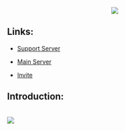 <center><img src="https://cdn.discordapp.com/attachments/1078427738060378233/1081331984653111406/New_Projects.png"></center>
<h2>Links:</h2>

* [Support Server](https://discord.gg/Mr48rNJSkq)

* [Main Server](https://discord.gg/Mr48rNJSkq)

* [Invite](https://discord.com/oauth2/authorize?client_id=1080197090753380353&permissions=2074434989175&redirect_uri=https%3A%2F%2Fdiscord.gg%2FMr48rNJSkq&response_type=code&scope=bot+guilds.join+applications.commands)

<h2>Introduction:</h2>
<br>
<img src="https://cdn.discordapp.com/attachments/1081327547679260763/1081335862526214354/image.png">

